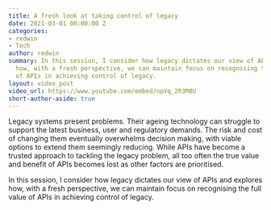 ```yaml
---
title: A fresh look at taking control of legacy
date: 2021-03-01 00:00:00 Z
categories:
- redwin
- Tech
author: redwin
summary: In this session, I consider how legacy dictates our view of APIs and explores
  how, with a fresh perspective, we can maintain focus on recognising the full value
  of APIs in achieving control of legacy.
layout: video_post
video_url: https://www.youtube.com/embed/npVq_2R3M8U
short-author-aside: true
---
```


Legacy systems present problems. Their ageing technology can struggle to support the latest business, user and regulatory demands. The risk and cost of changing them eventually overwhelms decision making, with viable options to extend them seemingly reducing. While APIs have become a trusted approach to tackling the legacy problem, all too often the true value and benefit of APIs becomes lost as other factors are prioritised.

In this session, I consider how legacy dictates our view of APIs and explores how, with a fresh perspective, we can maintain focus on recognising the full value of APIs in achieving control of legacy.
